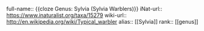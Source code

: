 full-name:: {{cloze Genus: Sylvia (Sylvia Warblers)}}
iNat-url:: https://www.inaturalist.org/taxa/15279
wiki-url:: http://en.wikipedia.org/wiki/Typical_warbler
alias:: [[Sylvia]]
rank:: [[genus]]
